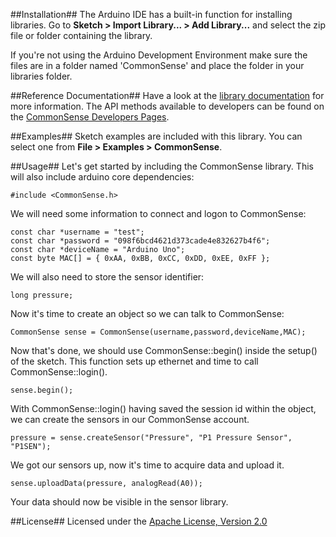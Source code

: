 ##Installation##
The Arduino IDE has a built-in function for installing libraries. Go to **Sketch > Import Library... > Add Library...** and select the zip file or folder containing the library.

If you're not using the Arduino Development Environment make sure the files are in a folder named 'CommonSense' and place the folder in your libraries folder.

##Reference Documentation##
Have a look at the [library documentation](http://senseobservationsystems.github.com/commonsense-arduino-lib/) for more information.
The API methods available to developers can be found on the [CommonSense Developers Pages](http://www.sense-os.nl/developers).

##Examples##
Sketch examples are included with this library. You can select one from **File > Examples > CommonSense**.

##Usage##
Let's get started by including the CommonSense library. This will also include arduino core dependencies:

~~~{.c}
#include <CommonSense.h>
~~~

We will need some information to connect and logon to CommonSense:

~~~{.c}
const char *username = "test";
const char *password = "098f6bcd4621d373cade4e832627b4f6";
const char *deviceName = "Arduino Uno";
const byte MAC[] = { 0xAA, 0xBB, 0xCC, 0xDD, 0xEE, 0xFF };
~~~

We will also need to store the sensor identifier:

~~~{.c}
long pressure;
~~~

Now it's time to create an object so we can talk to CommonSense:

~~~{.c}
CommonSense sense = CommonSense(username,password,deviceName,MAC);
~~~

Now that's done, we should use CommonSense::begin() inside the setup() of the sketch.
This function sets up ethernet and time to call CommonSense::login().

~~~{.c}
sense.begin();
~~~

With CommonSense::login() having saved the session id within the object,
we can create the sensors in our CommonSense account.

~~~{.c}
pressure = sense.createSensor("Pressure", "P1 Pressure Sensor", "P1SEN");
~~~

We got our sensors up, now it's time to acquire data and upload it.

~~~{.c}
sense.uploadData(pressure, analogRead(A0));
~~~

Your data should now be visible in the sensor library.


##License##
Licensed under the [Apache License, Version 2.0](http://www.apache.org/licenses/LICENSE-2.0.html)